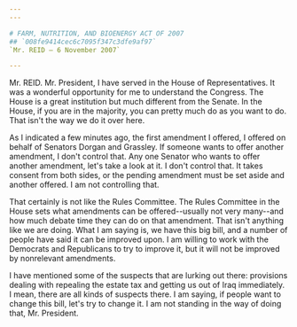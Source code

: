 ```yaml
---
---

# FARM, NUTRITION, AND BIOENERGY ACT OF 2007
## `008fe9414cec6c7095f347c3dfe9af97`
`Mr. REID — 6 November 2007`

---
```



Mr. REID. Mr. President, I have served in the House of 
Representatives. It was a wonderful opportunity for me to understand 
the Congress. The House is a great institution but much different from 
the Senate. In the House, if you are in the majority, you can pretty 
much do as you want to do. That isn't the way we do it over here.

As I indicated a few minutes ago, the first amendment I offered, I 
offered on behalf of Senators Dorgan and Grassley. If someone wants to 
offer another amendment, I don't control that. Any one Senator who 
wants to offer another amendment, let's take a look at it. I don't 
control that. It takes consent from both sides, or the pending 
amendment must be set aside and another offered. I am not controlling 
that.

That certainly is not like the Rules Committee. The Rules Committee 
in the House sets what amendments can be offered--usually not very 
many--and how much debate time they can do on that amendment. That 
isn't anything like we are doing. What I am saying is, we have this big 
bill, and a number of people have said it can be improved upon. I am 
willing to work with the Democrats and Republicans to try to improve 
it, but it will not be improved by nonrelevant amendments.

I have mentioned some of the suspects that are lurking out there: 
provisions dealing with repealing the estate tax and getting us out of 
Iraq immediately. I mean, there are all kinds of suspects there. I am 
saying, if people want to change this bill, let's try to change it. I 
am not standing in the way of doing that, Mr. President.